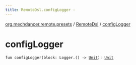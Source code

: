 ```yaml
---
title: RemoteDsl.configLogger - 
---
```


[org.mechdancer.remote.presets](../index.html) / [RemoteDsl](index.html) / [configLogger](./config-logger.html)

# configLogger

`fun configLogger(block: Logger.() -> `[`Unit`](https://kotlinlang.org/api/latest/jvm/stdlib/kotlin/-unit/index.html)`): `[`Unit`](https://kotlinlang.org/api/latest/jvm/stdlib/kotlin/-unit/index.html)
